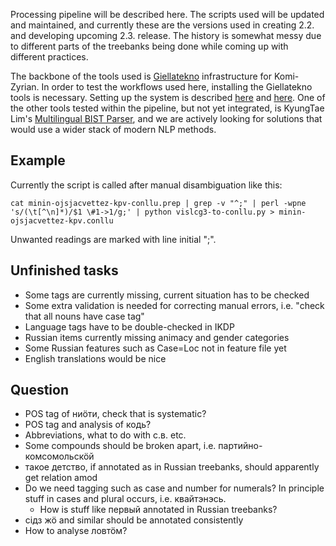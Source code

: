 Processing pipeline will be described here. The scripts used will be updated and maintained, and currently these are the versions used in creating 2.2. and developing upcoming 2.3. release. The history is somewhat messy due to different parts of the treebanks being done while coming up with different practices. 

The backbone of the tools used is [Giellatekno](http://giellatekno.uit.no/) infrastructure for Komi-Zyrian. In order to test the workflows used here, installing the Giellatekno tools is necessary. Setting up the system is described [here](http://giellatekno.uit.no/doc/infra/GettingStarted.html) and [here](http://giellatekno.uit.no/doc/infra/infraremake/GettingStartedWithTheNewInfra.html). One of the other tools tested within the pipeline, but not yet integrated, is KyungTae Lim's [Multilingual BIST Parser](https://github.com/jujbob/multilingual-bist-parser), and we are actively looking for solutions that would use a wider stack of modern NLP methods.

## Example

Currently the script is called after manual disambiguation like this:

```
cat minin-ojsjacvettez-kpv-conllu.prep | grep -v "^;" | perl -wpne 's/(\t[^\n]*)/$1 \#1->1/g;' | python vislcg3-to-conllu.py > minin-ojsjacvettez-kpv.conllu
```

Unwanted readings are marked with line initial ";".

## Unfinished tasks

- Some tags are currently missing, current situation has to be checked
- Some extra validation is needed for correcting manual errors, i.e. "check that all nouns have case tag"
- Language tags have to be double-checked in IKDP
- Russian items currently missing animacy and gender categories
- Some Russian features such as Case=Loc not in feature file yet
- English translations would be nice

## Question

- POS tag of ниӧти, check that is systematic?
- POS tag and analysis of кодь?
- Abbreviations, what to do with с.в. etc.
- Some compounds should be broken apart, i.e. партийно-комсомольскӧй
- такое детство, if annotated as in Russian treebanks, should apparently get relation amod
- Do we need tagging such as case and number for numerals? In principle stuff in cases and plural occurs, i.e. квайтэнэсь.
    - How is stuff like первый annotated in Russian treebanks?
- сідз жӧ and similar should be annotated consistently
- How to analyse ловтӧм?

